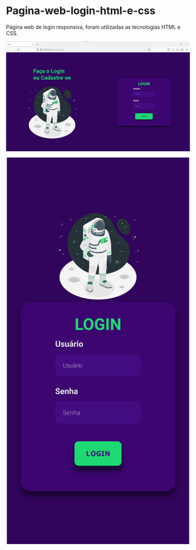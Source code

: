 # Pagina-web-login-html-e-css
Página web de login responsiva, foram utilizadas as tecnologias HTML e CSS.

![Imagem 1 Pagina Web](https://github.com/plinio29/Pagina-web-login-html-e-css/blob/master/tela%201.jpg)

<div align="center">
<img src="https://github.com/plinio29/Pagina-web-login-html-e-css/blob/master/tela%202.png" width="500px" />
</div>
